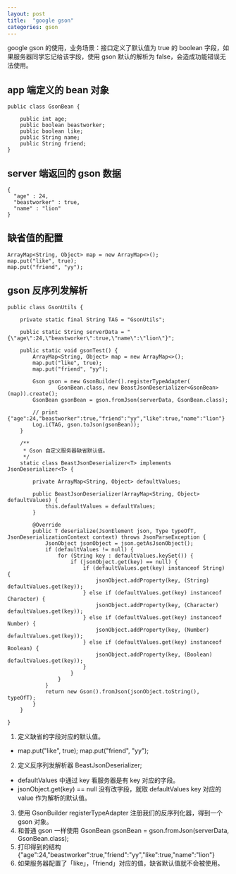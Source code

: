 ```yaml
---
layout: post
title:  "google gson"
categories: gson
---
```


google gson 的使用，业务场景：接口定义了默认值为 true 的 boolean 字段，如果服务器同学忘记给该字段，使用 gson 默认的解析为 false，会造成功能错误无法使用。

<!-- more -->

## app 端定义的 bean 对象

```
public class GsonBean {

    public int age;
    public boolean beastworker;
    public boolean like;
    public String name;
    public String friend;
}

```

## server 端返回的 gson 数据

```
{
  "age" : 24,
  "beastworker" : true,
  "name" : "lion"
}

```

## 缺省值的配置

```
ArrayMap<String, Object> map = new ArrayMap<>();
map.put("like", true);
map.put("friend", "yy");
```

## gson 反序列发解析

```
public class GsonUtils {

    private static final String TAG = "GsonUtils";

    public static String serverData = "{\"age\":24,\"beastworker\":true,\"name\":\"lion\"}";

    public static void gsonTest() {
        ArrayMap<String, Object> map = new ArrayMap<>();
        map.put("like", true);
        map.put("friend", "yy");

        Gson gson = new GsonBuilder().registerTypeAdapter(
                GsonBean.class, new BeastJsonDeserializer<GsonBean>(map)).create();
        GsonBean gsonBean = gson.fromJson(serverData, GsonBean.class);

        // print {"age":24,"beastworker":true,"friend":"yy","like":true,"name":"lion"}
        Log.i(TAG, gson.toJson(gsonBean));
    }

    /**
     * Gson 自定义服务器缺省默认值。
     */
    static class BeastJsonDeserializer<T> implements JsonDeserializer<T> {

        private ArrayMap<String, Object> defaultValues;

        public BeastJsonDeserializer(ArrayMap<String, Object> defaultValues) {
            this.defaultValues = defaultValues;
        }

        @Override
        public T deserialize(JsonElement json, Type typeOfT, JsonDeserializationContext context) throws JsonParseException {
            JsonObject jsonObject = json.getAsJsonObject();
            if (defaultValues != null) {
                for (String key : defaultValues.keySet()) {
                    if (jsonObject.get(key) == null) {
                        if (defaultValues.get(key) instanceof String) {
                            jsonObject.addProperty(key, (String) defaultValues.get(key));
                        } else if (defaultValues.get(key) instanceof Character) {
                            jsonObject.addProperty(key, (Character) defaultValues.get(key));
                        } else if (defaultValues.get(key) instanceof Number) {
                            jsonObject.addProperty(key, (Number) defaultValues.get(key));
                        } else if (defaultValues.get(key) instanceof Boolean) {
                            jsonObject.addProperty(key, (Boolean) defaultValues.get(key));
                        }
                    }
                }
            }
            return new Gson().fromJson(jsonObject.toString(), typeOfT);
        }
    }

}

```

1. 定义缺省的字段对应的默认值。
 - map.put("like", true); map.put("friend", "yy");
2. 定义反序列发解析器 BeastJsonDeserializer<T>;
 - defaultValues 中通过 key 看服务器是有 key 对应的字段。
 - jsonObject.get(key) == null 没有改字段，就取 defaultValues key 对应的 value 作为解析的默认值。
3. 使用 GsonBuilder registerTypeAdapter 注册我们的反序列化器，得到一个 gson 对象。
4. 和普通 gson 一样使用 GsonBean gsonBean = gson.fromJson(serverData, GsonBean.class);
5. 打印得到的结构 {"age":24,"beastworker":true,"friend":"yy","like":true,"name":"lion"}
6. 如果服务器配置了「like」，「friend」对应的值，缺省默认值就不会被使用。
